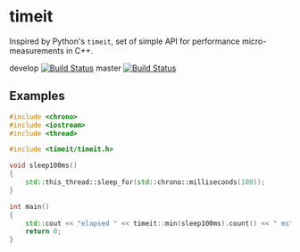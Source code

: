 timeit
=====
Inspired by Python's `timeit`, set of simple API for performance micro-measurements in C++.

develop [![Build Status](https://travis-ci.org/vic-trouble/timeit.svg?branch=develop)](https://travis-ci.org/vic-trouble/timeit) 
master [![Build Status](https://travis-ci.org/vic-trouble/timeit.svg?branch=master)](https://travis-ci.org/vic-trouble/timeit)

Examples
-----
```c++
#include <chrono>
#include <iostream>
#include <thread>

#include <timeit/timeit.h>

void sleep100ms()
{
    std::this_thread::sleep_for(std::chrono::milliseconds(100));
}

int main()
{
    std::cout << "elapsed " << timeit::min(sleep100ms).count() << " ms" << std::endl;
    return 0;
}
```